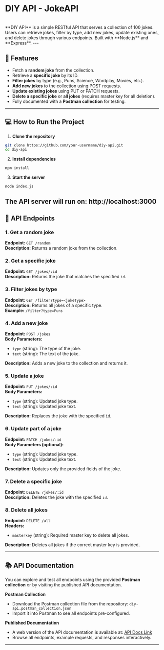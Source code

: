 # DIY API - JokeAPI
<br/>
**DIY API** is a simple RESTful API that serves a collection of 100 jokes. Users can retrieve jokes, filter by type, add new jokes, update existing ones, and delete jokes through various endpoints. Built with **Node.js** and **Express**.
---

## 🚀 Features

- Fetch a **random joke** from the collection.
- Retrieve a **specific joke** by its ID.
- **Filter jokes** by type (e.g., Puns, Science, Wordplay, Movies, etc.).
- **Add new jokes** to the collection using POST requests.
- **Update existing jokes** using PUT or PATCH requests.
- **Delete a specific joke** or **all jokes** (requires master key for all deletion).
- Fully documented with a **Postman collection** for testing.

---


## 💻 How to Run the Project

1. **Clone the repository**
```bash
git clone https://github.com/your-username/diy-api.git
cd diy-api
```
2. **Install dependencies**
```bash
npm install
```
3. **Start the server**
```bash
node index.js
```
The API server will run on: http://localhost:3000
---

## 🚀 API Endpoints

### 1. Get a random joke
**Endpoint:** `GET /random`  
**Description:** Returns a random joke from the collection.

### 2. Get a specific joke
**Endpoint:** `GET /jokes/:id`  
**Description:** Returns the joke that matches the specified `id`.

### 3. Filter jokes by type
**Endpoint:** `GET /filter?type=<jokeType>`  
**Description:** Returns all jokes of a specific type.  
**Example:** `/filter?type=Puns`

### 4. Add a new joke
**Endpoint:** `POST /jokes`  
**Body Parameters:**
- `type` (string): The type of the joke.
- `text` (string): The text of the joke.

**Description:** Adds a new joke to the collection and returns it.

### 5. Update a joke
**Endpoint:** `PUT /jokes/:id`  
**Body Parameters:**
- `type` (string): Updated joke type.
- `text` (string): Updated joke text.

**Description:** Replaces the joke with the specified `id`.

### 6. Update part of a joke
**Endpoint:** `PATCH /jokes/:id`  
**Body Parameters (optional):**
- `type` (string): Updated joke type.
- `text` (string): Updated joke text.

**Description:** Updates only the provided fields of the joke.

### 7. Delete a specific joke
**Endpoint:** `DELETE /jokes/:id`  
**Description:** Deletes the joke with the specified `id`.

### 8. Delete all jokes
**Endpoint:** `DELETE /all`  
**Headers:**
- `masterkey` (string): Required master key to delete all jokes.

**Description:** Deletes all jokes if the correct master key is provided.

---
## 📚 API Documentation

You can explore and test all endpoints using the provided **Postman collection** or by visiting the published API documentation.

**Postman Collection**  
- Download the Postman collection file from the repository: `diy-api.postman_collection.json`  
- Import it into Postman to see all endpoints pre-configured.

**Published Documentation**  
- A web version of the API documentation is available at: [API Docs Link](your-docs-link-here)  
- Browse all endpoints, example requests, and responses interactively.
---
